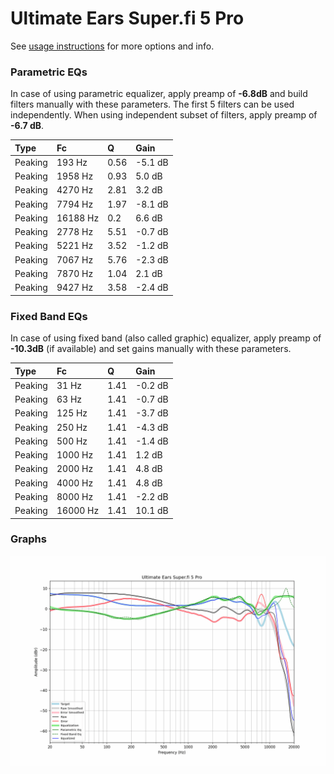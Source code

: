 # Ultimate Ears Super.fi 5 Pro
See [usage instructions](https://github.com/jaakkopasanen/AutoEq#usage) for more options and info.

### Parametric EQs
In case of using parametric equalizer, apply preamp of **-6.8dB** and build filters manually
with these parameters. The first 5 filters can be used independently.
When using independent subset of filters, apply preamp of **-6.7 dB**.

| Type    | Fc       |    Q | Gain    |
|:--------|:---------|:-----|:--------|
| Peaking | 193 Hz   | 0.56 | -5.1 dB |
| Peaking | 1958 Hz  | 0.93 | 5.0 dB  |
| Peaking | 4270 Hz  | 2.81 | 3.2 dB  |
| Peaking | 7794 Hz  | 1.97 | -8.1 dB |
| Peaking | 16188 Hz | 0.2  | 6.6 dB  |
| Peaking | 2778 Hz  | 5.51 | -0.7 dB |
| Peaking | 5221 Hz  | 3.52 | -1.2 dB |
| Peaking | 7067 Hz  | 5.76 | -2.3 dB |
| Peaking | 7870 Hz  | 1.04 | 2.1 dB  |
| Peaking | 9427 Hz  | 3.58 | -2.4 dB |

### Fixed Band EQs
In case of using fixed band (also called graphic) equalizer, apply preamp of **-10.3dB**
(if available) and set gains manually with these parameters.

| Type    | Fc       |    Q | Gain    |
|:--------|:---------|:-----|:--------|
| Peaking | 31 Hz    | 1.41 | -0.2 dB |
| Peaking | 63 Hz    | 1.41 | -0.7 dB |
| Peaking | 125 Hz   | 1.41 | -3.7 dB |
| Peaking | 250 Hz   | 1.41 | -4.3 dB |
| Peaking | 500 Hz   | 1.41 | -1.4 dB |
| Peaking | 1000 Hz  | 1.41 | 1.2 dB  |
| Peaking | 2000 Hz  | 1.41 | 4.8 dB  |
| Peaking | 4000 Hz  | 1.41 | 4.8 dB  |
| Peaking | 8000 Hz  | 1.41 | -2.2 dB |
| Peaking | 16000 Hz | 1.41 | 10.1 dB |

### Graphs
![](./Ultimate%20Ears%20Super.fi%205%20Pro.png)